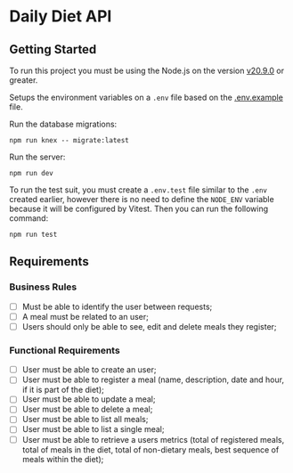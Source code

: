 # Daily Diet API

## Getting Started

To run this project you must be using the Node.js on the version [v20.9.0](https://nodejs.org/dist/v20.9.0/) or greater.

Setups the environment variables on a `.env` file based on the [.env.example](.env.example) file.

Run the database migrations:

```shell
npm run knex -- migrate:latest
```

Run the server:

```shell
npm run dev
```

To run the test suit, you must create a `.env.test` file similar to the `.env` created earlier, however there is no need to define the `NODE_ENV` variable because it will be configured by Vitest. Then you can run the following command:

```shell
npm run test
```

## Requirements

### Business Rules

- [ ] Must be able to identify the user between requests;
- [ ] A meal must be related to an user;
- [ ] Users should only be able to see, edit and delete meals they register;

### Functional Requirements

- [ ] User must be able to create an user;
- [ ] User must be able to register a meal (name, description, date and hour, if it is part of the diet);
- [ ] User must be able to update a meal;
- [ ] User must be able to delete a meal;
- [ ] User must be able to list all meals;
- [ ] User must be able to list a single meal;
- [ ] User must be able to retrieve a users metrics (total of registered meals, total of meals in the diet, total of non-dietary meals, best sequence of meals within the diet);
